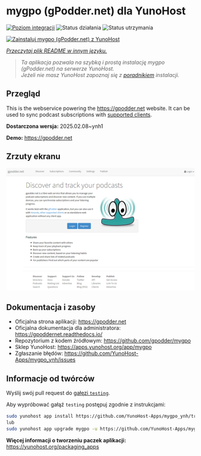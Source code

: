 <!--
To README zostało automatycznie wygenerowane przez <https://github.com/YunoHost/apps/tree/master/tools/readme_generator>
Nie powinno być ono edytowane ręcznie.
-->

# mygpo (gPodder.net) dla YunoHost

[![Poziom integracji](https://apps.yunohost.org/badge/integration/mygpo)](https://ci-apps.yunohost.org/ci/apps/mygpo/)
![Status działania](https://apps.yunohost.org/badge/state/mygpo)
![Status utrzymania](https://apps.yunohost.org/badge/maintained/mygpo)

[![Zainstaluj mygpo (gPodder.net) z YunoHost](https://install-app.yunohost.org/install-with-yunohost.svg)](https://install-app.yunohost.org/?app=mygpo)

*[Przeczytaj plik README w innym języku.](./ALL_README.md)*

> *Ta aplikacja pozwala na szybką i prostą instalację mygpo (gPodder.net) na serwerze YunoHost.*  
> *Jeżeli nie masz YunoHost zapoznaj się z [poradnikiem](https://yunohost.org/install) instalacji.*

## Przegląd

This is the webservice powering the https://gpodder.net website. It can be used to sync podcast subscriptions with [supported clients](https://gpoddernet.readthedocs.io/en/latest/user/clients.html).


**Dostarczona wersja:** 2025.02.08~ynh1

**Demo:** <https://gpodder.net>

## Zrzuty ekranu

![Zrzut ekranu z mygpo (gPodder.net)](./doc/screenshots/screenshot1.png)

## Dokumentacja i zasoby

- Oficjalna strona aplikacji: <https://gpodder.net>
- Oficjalna dokumentacja dla administratora: <https://gpoddernet.readthedocs.io/>
- Repozytorium z kodem źródłowym: <https://github.com/gpodder/mygpo>
- Sklep YunoHost: <https://apps.yunohost.org/app/mygpo>
- Zgłaszanie błędów: <https://github.com/YunoHost-Apps/mygpo_ynh/issues>

## Informacje od twórców

Wyślij swój pull request do [gałęzi `testing`](https://github.com/YunoHost-Apps/mygpo_ynh/tree/testing).

Aby wypróbować gałąź `testing` postępuj zgodnie z instrukcjami:

```bash
sudo yunohost app install https://github.com/YunoHost-Apps/mygpo_ynh/tree/testing --debug
lub
sudo yunohost app upgrade mygpo -u https://github.com/YunoHost-Apps/mygpo_ynh/tree/testing --debug
```

**Więcej informacji o tworzeniu paczek aplikacji:** <https://yunohost.org/packaging_apps>
